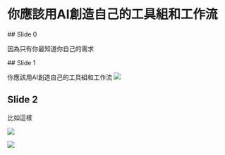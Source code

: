 # 你應該用AI創造自己的工具組和工作流

<script src="https://ajax.googleapis.com/ajax/libs/jquery/3.5.1/jquery.min.js"></script>

<script>
  $(document).ready(function() {
    var currentSlide = 0;
    var totalSlides = $('.slide').length;

    // Hide all slides except the first one
    $('.slide').hide();
    $('#slide' + currentSlide).show();

    // Add the Next Slide button
    var nextSlideButton = '<button id="nextSlide">Next Slide</button>';
    $("body").append(nextSlideButton);

    // When the Next Slide button is clicked
    $('#nextSlide').click(function() {
      // Hide current slide
      $('#slide' + currentSlide).hide();

      // Increment currentSlide
      currentSlide = (currentSlide + 1) % totalSlides;

      // Show next slide
      $('#slide' + currentSlide).show();
    });
  });
</script>


<div class="slide" id="slide0">
## Slide 0

因為只有你最知道你自己的需求

</div>

<div class="slide" id="slide1">
## Slide 1

你應該用AI創造自己的工具組和工作流
![](./Image1-1.png)

</div>

<div class="slide" id="slide2">

## Slide 2

比如這樣

![](./Image2-1.png)  

![](./Image2-2.png)
</div>